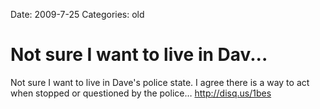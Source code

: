 Date: 2009-7-25
Categories: old

# Not sure I want to live in Dav...

Not sure I want to live in Dave's police state.  I agree there is a way to act when stopped or questioned by the police… <a href="http://disq.us/1bes" rel="nofollow">http://disq.us/1bes</a>
